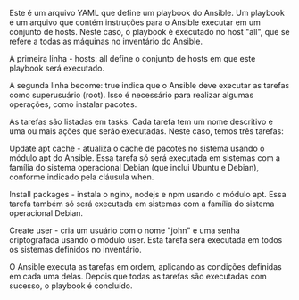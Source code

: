 Este é um arquivo YAML que define um playbook do Ansible. Um playbook é um arquivo que contém instruções para o Ansible executar em um conjunto de hosts. Neste caso, o playbook é executado no host "all", que se refere a todas as máquinas no inventário do Ansible.

A primeira linha - hosts: all define o conjunto de hosts em que este playbook será executado.

A segunda linha become: true indica que o Ansible deve executar as tarefas como superusuário (root). Isso é necessário para realizar algumas operações, como instalar pacotes.

As tarefas são listadas em tasks. Cada tarefa tem um nome descritivo e uma ou mais ações que serão executadas. Neste caso, temos três tarefas:

Update apt cache - atualiza o cache de pacotes no sistema usando o módulo apt do Ansible. Essa tarefa só será executada em sistemas com a família do sistema operacional Debian (que inclui Ubuntu e Debian), conforme indicado pela cláusula when.

Install packages - instala o nginx, nodejs e npm usando o módulo apt. Essa tarefa também só será executada em sistemas com a família do sistema operacional Debian.

Create user - cria um usuário com o nome "john" e uma senha criptografada usando o módulo user. Esta tarefa será executada em todos os sistemas definidos no inventário.

O Ansible executa as tarefas em ordem, aplicando as condições definidas em cada uma delas. Depois que todas as tarefas são executadas com sucesso, o playbook é concluído.